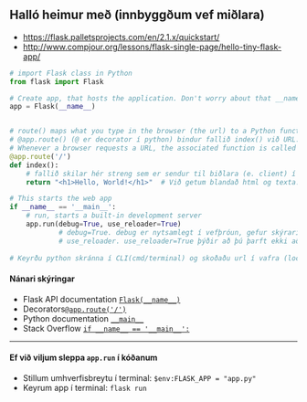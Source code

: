 ## Halló heimur með (innbyggðum vef miðlara)
- https://flask.palletsprojects.com/en/2.1.x/quickstart/
- http://www.compjour.org/lessons/flask-single-page/hello-tiny-flask-app/

```python
# import Flask class in Python
from flask import Flask

# Create app, that hosts the application. Don't worry about that __name__ object, it's just a convention.
app = Flask(__name__)


# route() maps what you type in the browser (the url) to a Python function.
# @app.route() (@ er decorator í python) bindur fallið index() við URL. 
# Whenever a browser requests a URL, the associated function is called and the return value is sent back to the browser
@app.route('/')
def index():
    # fallið skilar hér streng sem er sendur til biðlara (e. client) í vafra.
    return "<h1>Hello, World!</h1>"  # Við getum blandað html og texta.

# This starts the web app 
if __name__ == '__main__':
    # run, starts a built-in development server
    app.run(debug=True, use_reloader=True)   
            # debug=True. debug er nytsamlegt í vefþróun, gefur skýrari villuskilaboð.
            # use_reloader. use_reloader=True þýðir að þú þarft ekki að endurkeyra python skrá stöðugt þegar þú gerir kóðabreytingar. 
     
# Keyrðu python skránna í CLI(cmd/terminal) og skoðaðu url í vafra (localhost)
```

#### Nánari skýringar

- Flask API documentation [`Flask(__name__)`](https://flask.palletsprojects.com/en/2.1.x/api/#flask.Flask)
- Decorators[`@app.route('/')`](decorators.md)
- Python documentation [`__main__`](https://docs.python.org/3/library/__main__.html)
- Stack Overflow [`if __name__ == '__main__':`](https://stackoverflow.com/questions/419163/what-does-if-name-main-do)

---
 
#### Ef við viljum sleppa `app.run` í kóðanum

- Stillum umhverfisbreytu í terminal: `$env:FLASK_APP = "app.py"`
- Keyrum app í terminal: `flask run` 


